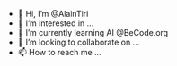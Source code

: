 - 👋 Hi, I’m @AlainTiri
- 👀 I’m interested in ...
- 🌱 I’m currently learning AI @BeCode.org
- 💞️ I’m looking to collaborate on ...
- 📫 How to reach me ...

<!---
AlainTiri/AlainTiri is a ✨ special ✨ repository because its `README.md` (this file) appears on your GitHub profile.
You can click the Preview link to take a look at your changes.
--->
